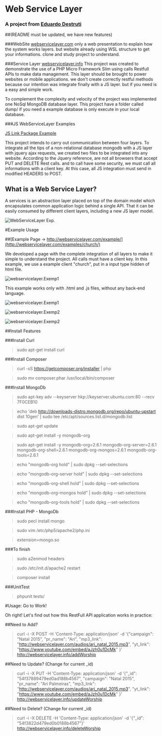 # Web Service Layer
### A project from [Eduardo Destruti](http://destruti.com/)

##(README must be updated, we have new features)

###WebSite [webservicelayer.com](http://webservicelayer.com/)
only a web presentation to explain how the system works layers.
but website already using WSL structure to get your informations. clone and study project to understand.

###Service Layer [webservicelayer.info](http://webservicelayer.info/)
This project was created to demonstrate the use of a PHP Micro Framework Slim using calls Restfull APIs to make data management.
This layer should be brought to power websites or mobile applications.
we don't create correctly restful methods because our intention was integrate finally with a JS layer. but if you need is a easy and simple work.

To complement the complexity and velocity of the project was implemented one NoSql MongoDB database layer.
This project have a folder called dump/
if you need a example database is only execute in your local database.

###JS WebServiceLayer Examples

[JS Link Package Example](http://webservicelayer.com/js/church/)

This project intends to carry out communication between four layers.
To integrate all the tips of a non-relational database mongodb with a JS layer with jquery ajax requests, we created two files to be integrated into any website.
According to the Jquery reference, are not all browsers that accept PUT and DELETE Rest calls.
and to call have some security, we must call all informations with a client key.
At this case, all JS integration must send in modified HEADERS to POST.

## What is a Web Service Layer?

A services is an abstraction layer placed on top of the domain model which encapsulates common application logic behind a single API.
That it can be easily consumed by different client layers, including a new JS layer model.

![WebServiceLayer Exp.](http://webservicelayer.com/img/WebServiceLayer_explanation.png)

#Example Usage

##[Example Page -> http://webservicelayer.com/example/](http://webservicelayer.com/examples/church/)

We developed a page with the complete integration of all layers to make it simple to understand the project.
All calls must have a client key. In this example, we use a example client "church", put in a input type hidden of html file.

> <input type="hidden" id="hashClient" value="church">

![webservicelayer.Exemp1](http://webservicelayer.com/img/html.png)

This example works only with .html and .js files, without any back-end language.

![webservicelayer.Exemp1](http://webservicelayer.com/img/ex_1.png)

![webservicelayer.Exemp2](http://webservicelayer.com/img/ex_2.png)

![webservicelayer.Exemp2](http://webservicelayer.com/img/ex_3.png)


##Install Features

###Install Curl
> sudo apt-get install curl

###Install Composer
> curl -sS https://getcomposer.org/installer | php

> sudo mv composer.phar /usr/local/bin/composer


###Install MongoDb
> sudo apt-key adv --keyserver hkp://keyserver.ubuntu.com:80 --recv 7F0CEB10

> echo 'deb http://downloads-distro.mongodb.org/repo/ubuntu-upstart dist 10gen' | sudo tee /etc/apt/sources.list.d/mongodb.list

> sudo apt-get update

> sudo apt-get install -y mongodb-org

> sudo apt-get install -y mongodb-org=2.6.1 mongodb-org-server=2.6.1 mongodb-org-shell=2.6.1 mongodb-org-mongos=2.6.1 mongodb-org-tools=2.6.1

> echo "mongodb-org hold" | sudo dpkg --set-selections

> echo "mongodb-org-server hold" | sudo dpkg --set-selections

> echo "mongodb-org-shell hold" | sudo dpkg --set-selections

> echo "mongodb-org-mongos hold" | sudo dpkg --set-selections

> echo "mongodb-org-tools hold" | sudo dpkg --set-selections

###Install PHP - MongoDb
> sudo pecl install mongo

> sudo vim /etc/php5/apache2/php.ini

> extension=mongo.so

###To finish
> sudo a2enmod headers

> sudo /etc/init.d/apache2 restart

> composer install

###UnitTest

>phpunit tests/



#Usage: Go to Work!

Oh right! Let's find out how this RestFull API application works in practice:

##Need to Add?
> curl -i -X POST -H 'Content-Type: application/json' -d '{"campaign": "Natal 2015", "pr_name": "Ari", "mp3_link": "http://webservicelayer.com/audios/ari_natal_2015.mp3", "yt_link": "https://www.youtube.com/embed/aJzh0u1DcMk" }' http://webservicelayer.info/addWorship

##Need to Update? (Change for current _id)
> curl -i -X PUT -H 'Content-Type: application/json' -d '{"_id": "54f37889479ed0ad188b4567", "campaign": "Natal 2015", "pr_name": "Ari Palmeiras", "mp3_link": "http://webservicelayer.com/audios/ari_natal_2015.mp3", "yt_link": "https://www.youtube.com/embed/aJzh0u1DcMk" }' http://webservicelayer.info/updateWorship

##Need to Delete? (Change for current _id)
> curl -i -X DELETE -H 'Content-Type: application/json' -d '{"_id": "54f3822d479ed0b0188b4567"}' http://webservicelayer.info/deleteWorship